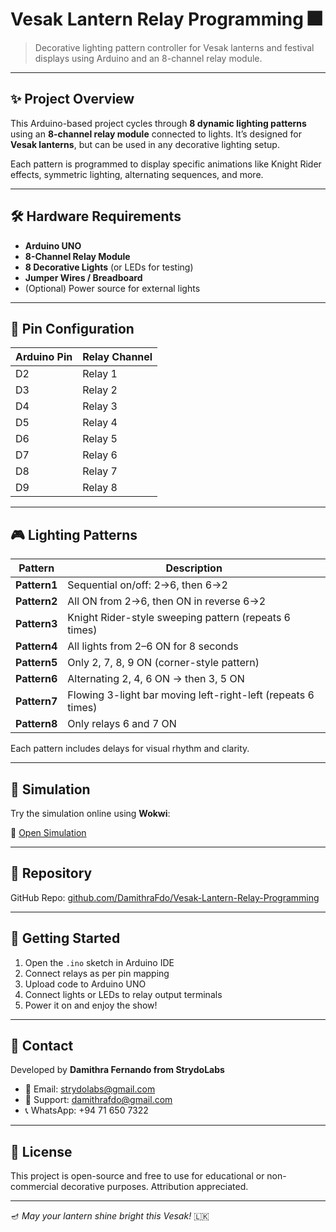 # Vesak Lantern Relay Programming 🎆

> Decorative lighting pattern controller for Vesak lanterns and festival displays using Arduino and an 8-channel relay module.

---

## ✨ Project Overview

This Arduino-based project cycles through **8 dynamic lighting patterns** using an **8-channel relay module** connected to lights. It’s designed for **Vesak lanterns**, but can be used in any decorative lighting setup.

Each pattern is programmed to display specific animations like Knight Rider effects, symmetric lighting, alternating sequences, and more.

---

## 🛠 Hardware Requirements

- **Arduino UNO**
- **8-Channel Relay Module**
- **8 Decorative Lights** (or LEDs for testing)
- **Jumper Wires / Breadboard**
- (Optional) Power source for external lights

---

## 🔌 Pin Configuration

| Arduino Pin | Relay Channel |
|-------------|----------------|
| D2          | Relay 1        |
| D3          | Relay 2        |
| D4          | Relay 3        |
| D5          | Relay 4        |
| D6          | Relay 5        |
| D7          | Relay 6        |
| D8          | Relay 7        |
| D9          | Relay 8        |

---

## 🎮 Lighting Patterns

| Pattern     | Description                                                                 |
|-------------|-----------------------------------------------------------------------------|
| **Pattern1** | Sequential on/off: 2→6, then 6→2                                            |
| **Pattern2** | All ON from 2→6, then ON in reverse 6→2                                     |
| **Pattern3** | Knight Rider-style sweeping pattern (repeats 6 times)                       |
| **Pattern4** | All lights from 2–6 ON for 8 seconds                                        |
| **Pattern5** | Only 2, 7, 8, 9 ON (corner-style pattern)                                   |
| **Pattern6** | Alternating 2, 4, 6 ON → then 3, 5 ON                                       |
| **Pattern7** | Flowing 3-light bar moving left-right-left (repeats 6 times)                |
| **Pattern8** | Only relays 6 and 7 ON                                                      |

Each pattern includes delays for visual rhythm and clarity.

---

## 🧪 Simulation

Try the simulation online using **Wokwi**:

🔗 [Open Simulation](https://wokwi.com/projects/399891869136786433)

---

## 📁 Repository

GitHub Repo: [github.com/DamithraFdo/Vesak-Lantern-Relay-Programming](https://github.com/DamithraFdo/Vesak-Lantern-Relay-Programming)

---

## 🚀 Getting Started

1. Open the `.ino` sketch in Arduino IDE
2. Connect relays as per pin mapping
3. Upload code to Arduino UNO
4. Connect lights or LEDs to relay output terminals
5. Power it on and enjoy the show!

---

## 📩 Contact

Developed by **Damithra Fernando from StrydoLabs**

- 📧 Email: [strydolabs@gmail.com](mailto:strydolabs@gmail.com)
- 📧 Support: [damithrafdo@gmail.com](mailto:damithrafdo@gmail.com)
- 📞 WhatsApp: +94 71 650 7322

---

## 📜 License

This project is open-source and free to use for educational or non-commercial decorative purposes. Attribution appreciated.

---

🪔 *May your lantern shine bright this Vesak!* 🇱🇰

